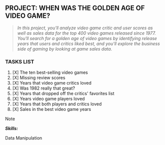 ## PROJECT: WHEN WAS THE GOLDEN AGE OF VIDEO GAME?
>_In this project, you'll analyze video game critic and user scores as well as sales data for the top 400 video games released since 1977. You'll search for a golden age of video games by identifying release years that users and critics liked best, and you'll explore the business side of gaming by looking at game sales data_.
### TASKS LIST
1. [X] The ten best-selling video games
2. [X] Missing review scores
3. [X] Years that video game critics loved
4. [X] Was 1982 really that great?
5. [X] Years that dropped off the critics' favorites list
6. [X] Years video game players loved
7. [X] Years that both players and critics loved
8. [X] Sales in the best video game years

>[!NOTE]
>**_Skills:_**
>
>Data Manipulation

